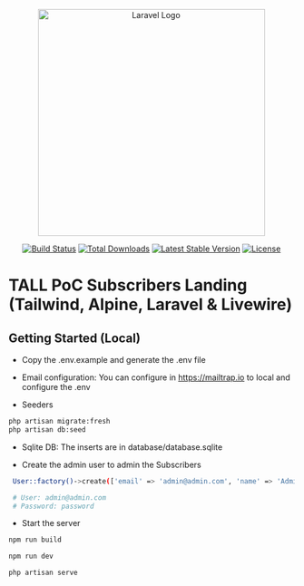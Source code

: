 <p align="center"><a href="https://laravel.com" target="_blank"><img src="https://raw.githubusercontent.com/laravel/art/master/logo-lockup/5%20SVG/2%20CMYK/1%20Full%20Color/laravel-logolockup-cmyk-red.svg" width="400" alt="Laravel Logo"></a></p>

<p align="center">
<a href="https://github.com/laravel/framework/actions"><img src="https://github.com/laravel/framework/workflows/tests/badge.svg" alt="Build Status"></a>
<a href="https://packagist.org/packages/laravel/framework"><img src="https://img.shields.io/packagist/dt/laravel/framework" alt="Total Downloads"></a>
<a href="https://packagist.org/packages/laravel/framework"><img src="https://img.shields.io/packagist/v/laravel/framework" alt="Latest Stable Version"></a>
<a href="https://packagist.org/packages/laravel/framework"><img src="https://img.shields.io/packagist/l/laravel/framework" alt="License"></a>
</p>

# TALL PoC Subscribers Landing (Tailwind, Alpine, Laravel & Livewire)

## Getting Started (Local)

- Copy the .env.example and generate the .env file

- Email configuration: You can configure in <https://mailtrap.io> to local and configure the .env

- Seeders

``` bash
php artisan migrate:fresh
php artisan db:seed
```

- Sqlite DB: The inserts are in database/database.sqlite

- Create the admin user to admin the Subscribers

``` bash
 User::factory()->create(['email' => 'admin@admin.com', 'name' => 'Administrator']);

 # User: admin@admin.com
 # Password: password
```

- Start the server

``` bash
npm run build

npm run dev

php artisan serve
```
